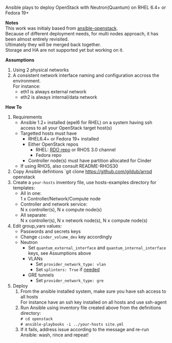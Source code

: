 Ansible plays to deploy OpenStack with Neutron(Quantum) on RHEL 6.4+ or Fedora 19+

**Notes**  
This work was initialy based from [ansible-openstack](https://github.com/ansible/ansible-redhat-openstack).  
Because of different deployment needs, for multi nodes approach, it has been almost entirely revisited.  
Ultimately they will be merged back together.  
Storage and HA are not supported yet but working on it.

**Assumptions** 
  1. Using 2 physical networks
  2. A consistent network interface naming and configuration accross the environment.  
     For instance:
     * eth1 is always external network 
     * eth2 is always internal/data network 

**How To**  
  1.  Requirements
      * Ansible 1.2+ installed (epel6 for RHEL) on a system having ssh access to all your OpenStack target host(s)
      * Targetted hosts must have
        * RHEL6.4+ or Fedora 19+ installed
        * Either OpenStack repos
          * RHEL: [RDO repo](repos.fedorapeople.org/repos/openstack/) or RHOS 3.0 channel
          * Fedora repo
        * Controller node(s) must have partition allocated for Cinder
      * If using RHOS, also consult README-RHOS30
  2. Copy Ansible defintions
     `git clone https://github.com/gildub/arrod openstack
  3. Create a `your-hosts` inventory file, use hosts-examples directory for templates:
     * All in one:  
       1 x Controller/Network/Compute node 
     * Controller and network service:  
       N x controller(s), N x compute node(s)
     * All separate:  
       N x controller(s), N x network node(s), N x compute node(s)
  4. Edit group_vars values:
     * Passwords and secrets keys
     * Change `cinder_volume_dev` key accordingly
     * Neutron
       * Set `quantum_external_interface` and `quantum_internal_interface` keys, see Assumptions above
       * VLANs
         * Set `provider_network_type: vlan`
         * Set `splinters: True` if [needed](https://access.redhat.com/site/articles/289823)
       * GRE tunnels
         * Set `provider_network_type: gre`
  5. Deploy
     1. From the ansible installed system, make sure you have ssh access to all hosts  
        For instance have an ssh key installed on all hosts and use ssh-agent
     2. Run Ansible using inventory file created above from the definitions directory:  
        `# cd openstack`  
        `# ansible-playbooks -i ../your-hosts site.yml`
     3. If it fails, address issue according to the message and re-run Ansible: wash, rince and repeat!



